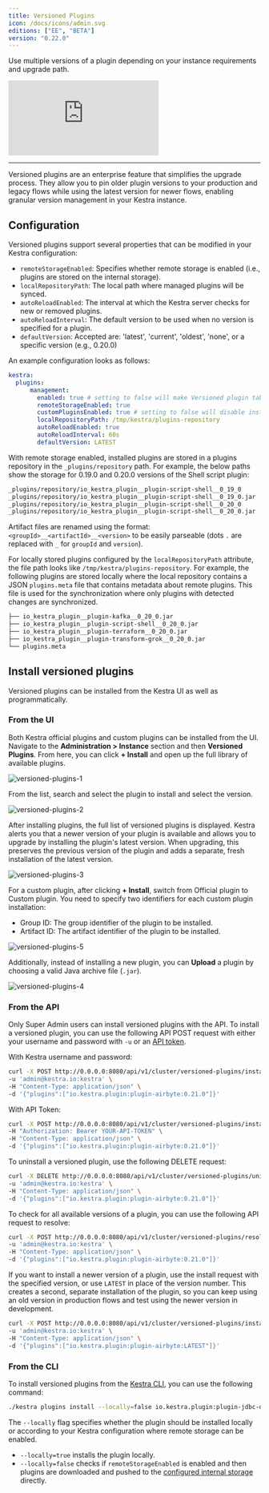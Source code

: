 ```yaml
---
title: Versioned Plugins
icon: /docs/icons/admin.svg
editions: ["EE", "BETA"]
version: "0.22.0"
---
```


Use multiple versions of a plugin depending on your instance requirements and upgrade path.

<div class="video-container">
    <iframe src="https://www.youtube.com/embed/h-vmMGlTGM8?si=BC_157leuRzfC0yt" title="YouTube video player" frameborder="0" allow="accelerometer; autoplay; clipboard-write; encrypted-media; gyroscope; picture-in-picture; web-share" referrerpolicy="strict-origin-when-cross-origin" allowfullscreen></iframe>
</div>

---

Versioned plugins are an enterprise feature that simplifies the upgrade process. They allow you to pin older plugin versions to your production and legacy flows while using the latest version for newer flows, enabling granular version management in your Kestra instance.

## Configuration

Versioned plugins support several properties that can be modified in your Kestra configuration:

- `remoteStorageEnabled`: Specifies whether remote storage is enabled (i.e., plugins are stored on the internal storage).
- `localRepositoryPath`: The local path where managed plugins will be synced.
- `autoReloadEnabled`: The interval at which the Kestra server checks for new or removed plugins.
- `autoReloadInterval`: The default version to be used when no version is specified for a plugin.
- `defaultVersion`: Accepted are: 'latest', 'current', 'oldest', 'none', or a specific version (e.g., 0.20.0)

An example configuration looks as follows:

```yaml
kestra: 
  plugins:
      management:
        enabled: true # setting to false will make Versioned plugin tab disappear + API will return an error
        remoteStorageEnabled: true
        customPluginsEnabled: true # setting to false will disable installing or uploading custom plugins
        localRepositoryPath: /tmp/kestra/plugins-repository
        autoReloadEnabled: true
        autoReloadInterval: 60s
        defaultVersion: LATEST 
```

With remote storage enabled, installed plugins are stored in a plugins repository in the `_plugins/repository` path. For example, the below paths show the storage for 0.19.0 and 0.20.0 versions of the Shell script plugin:

```bash
_plugins/repository/io_kestra_plugin__plugin-script-shell__0_19_0
_plugins/repository/io_kestra_plugin__plugin-script-shell__0_19_0.jar
_plugins/repository/io_kestra_plugin__plugin-script-shell__0_20_0
_plugins/repository/io_kestra_plugin__plugin-script-shell__0_20_0.jar
```

Artifact files are renamed using the format: `<groupId>__<artifactId>__<version>` to be easily parseable (dots `.` are replaced with `_` for `groupId` and `version`).

For locally stored plugins configured by the `localRepositoryPath` attribute, the file path looks like `/tmp/kestra/plugins-repository`. For example, the following plugins are stored locally where the local repository contains a JSON `plugins.meta` file that contains metadata about remote plugins. This file is used for the synchronization where only plugins with detected changes are synchronized.

```bash
├── io_kestra_plugin__plugin-kafka__0_20_0.jar
├── io_kestra_plugin__plugin-script-shell__0_20_0.jar
├── io_kestra_plugin__plugin-terraform__0_20_0.jar
├── io_kestra_plugin__plugin-transform-grok__0_20_0.jar
└── plugins.meta
```

## Install versioned plugins

Versioned plugins can be installed from the Kestra UI as well as programmatically.

### From the UI

Both Kestra official plugins and custom plugins can be installed from the UI. Navigate to the **Administration > Instance** section and then **Versioned Plugins**. From here, you can click **+ Install** and open up the full library of available plugins.

![versioned-plugins-1](/docs/enterprise/versioned-plugins/versioned-plugins-1.png)

From the list, search and select the plugin to install and select the version.

![versioned-plugins-2](/docs/enterprise/versioned-plugins/versioned-plugins-2.png)

After installing plugins, the full list of versioned plugins is displayed. Kestra alerts you that a newer version of your plugin is available and allows you to upgrade by installing the plugin's latest version. When upgrading, this preserves the previous version of the plugin and adds a separate, fresh installation of the latest version.

![versioned-plugins-3](/docs/enterprise/versioned-plugins/versioned-plugins-3.png)

For a custom plugin, after clicking **+ Install**, switch from Official plugin to Custom plugin. You need to specify two identifiers for each custom plugin installation:

- Group ID: The group identifier of the plugin to be installed.
- Artifact ID: The artifact identifier of the plugin to be installed.

![versioned-plugins-5](/docs/enterprise/versioned-plugins/versioned-plugins-4.png)

Additionally, instead of installing a new plugin, you can **Upload** a plugin by choosing a valid Java archive file (`.jar`).

![versioned-plugins-4](/docs/enterprise/versioned-plugins/versioned-plugins-5.png)

### From the API

Only Super Admin users can install versioned plugins with the API. To install a versioned plugin, you can use the following API POST request with either your username and password with `-u` or an [API token](../03.auth/api-tokens.md).

With Kestra username and password:

```bash
curl -X POST http://0.0.0.0:8080/api/v1/cluster/versioned-plugins/install \
-u 'admin@kestra.io:kestra' \
-H "Content-Type: application/json" \
-d '{"plugins":["io.kestra.plugin:plugin-airbyte:0.21.0"]}'
```

With API Token:

```bash
curl -X POST http://0.0.0.0:8080/api/v1/cluster/versioned-plugins/install /
-H "Authorization: Bearer YOUR-API-TOKEN" \
-H "Content-Type: application/json" \
-d '{"plugins":["io.kestra.plugin:plugin-airbyte:0.21.0"]}'
```

To uninstall a versioned plugin, use the following DELETE request:

```bash
curl -X DELETE http://0.0.0.0:8080/api/v1/cluster/versioned-plugins/uninstall \
-u 'admin@kestra.io:kestra' \
-H "Content-Type: application/json" \
-d '{"plugins":["io.kestra.plugin:plugin-airbyte:0.21.0"]}'
```

To check for all available versions of a plugin, you can use the following API request to resolve:

```bash
curl -X POST http://0.0.0.0:8080/api/v1/cluster/versioned-plugins/resolve \
-u 'admin@kestra.io:kestra' \
-H "Content-Type: application/json" \
-d '{"plugins":["io.kestra.plugin:plugin-airbyte:0.21.0"]}'
```

If you want to install a newer version of a plugin, use the install request with the specified version, or use `LATEST` in place of the version number. This creates a second, separate installation of the plugin, so you can keep using an old version in production flows and test using the newer version in development.

```bash
curl -X POST http://0.0.0.0:8080/api/v1/cluster/versioned-plugins/install \
-u 'admin@kestra.io:kestra' \
-H "Content-Type: application/json" \
-d '{"plugins":["io.kestra.plugin:plugin-airbyte:LATEST"]}'
```

### From the CLI

To install versioned plugins from the [Kestra CLI](../../ee-server-cli/index.md), you can use the following command:

```bash
./kestra plugins install --locally=false io.kestra.plugin:plugin-jdbc-duckdb:0.21.2
```

The `--locally` flag specifies whether the plugin should be installed locally or according to your Kestra configuration where remote storage can be enabled. 

- `--locally=true` installs the plugin locally.
- `--locally=false` checks if `remoteStorageEnabled` is enabled and then plugins are downloaded and pushed to the [configured internal storage](../../configuration/index.md#internal-storage) directly. 
